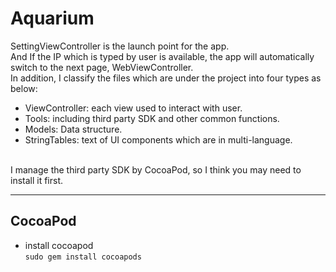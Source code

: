 # Aquarium
SettingViewController is the launch point for the app.</BR>
And If the IP which is typed by user is available, the app will automatically switch to the next page, WebViewController. </BR>
In addition, I classify the files which are under the project into four types as below:</BR>
  - ViewController: each view used to interact with user.
  - Tools: including third party SDK and other common functions.
  - Models: Data structure.
  - StringTables: text of UI components which are in multi-language.
</BR>
I manage the third party SDK by CocoaPod, so I think you may need to install it first. 


----
## CocoaPod
  - install cocoapod</BR>
  <code>sudo gem install cocoapods</code>

